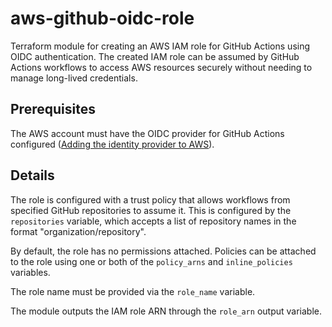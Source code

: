 # aws-github-oidc-role

Terraform module for creating an AWS IAM role for GitHub Actions using OIDC authentication. The created IAM role can be 
assumed by GitHub Actions workflows to access AWS resources securely without needing to manage long-lived credentials.

## Prerequisites

The AWS account must have the OIDC provider for GitHub Actions configured ([Adding the identity provider to AWS](https://docs.github.com/en/actions/security-for-github-actions/security-hardening-your-deployments/configuring-openid-connect-in-amazon-web-services#adding-the-identity-provider-to-aws)).

## Details

The role is configured with a trust policy that allows workflows from specified GitHub repositories to assume it.
This is configured by the `repositories` variable, which accepts a list of repository names in the format "organization/repository".

By default, the role has no permissions attached. Policies can be attached to the role using one or both of the 
`policy_arns` and `inline_policies` variables.

The role name must be provided via the `role_name` variable.

The module outputs the IAM role ARN through the `role_arn` output variable.